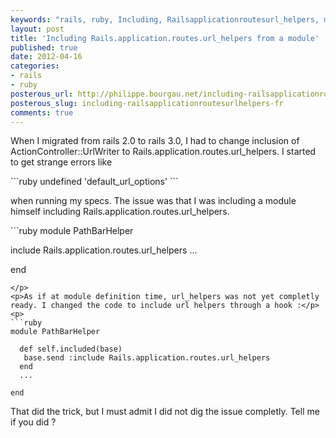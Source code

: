 ```yaml
---
keywords: "rails, ruby, Including, Railsapplicationroutesurl_helpers, module"
layout: post
title: 'Including Rails.application.routes.url_helpers from a module'
published: true
date: 2012-04-16
categories:
- rails
- ruby
posterous_url: http://philippe.bourgau.net/including-railsapplicationroutesurlhelpers-fr
posterous_slug: including-railsapplicationroutesurlhelpers-fr
comments: true
---
```

<p>When I migrated from rails 2.0 to rails 3.0, I had to change inclusion of ActionController::UrlWriter to&nbsp;Rails.application.routes.url_helpers. I started to get strange errors like</p>
<p>
```ruby
undefined 'default_url_options'
```
</p>
<p>when running my specs. The issue was that I was including a module himself including&nbsp;Rails.application.routes.url_helpers.</p>
<p>
```ruby
module PathBarHelper

  include Rails.application.routes.url_helpers
  ...

end
```
</p>
<p>As if at module definition time, url_helpers was not yet completly ready. I changed the code to include url helpers through a hook :</p>
<p>
```ruby
module PathBarHelper

  def self.included(base)
   base.send :include Rails.application.routes.url_helpers
  end
  ...

end
```
</p>
<p>That did the trick, but I must admit I did not dig the issue completly. Tell me if you did ?</p>
